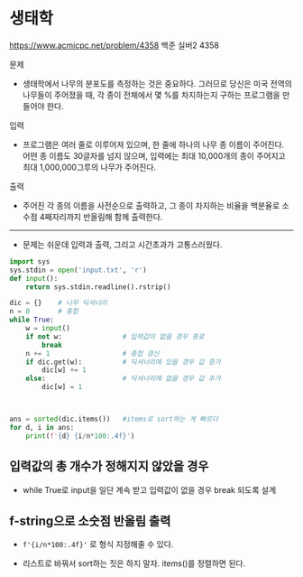# 생태학
https://www.acmicpc.net/problem/4358
백준 실버2 4358

문제
* 생태학에서 나무의 분포도를 측정하는 것은 중요하다. 그러므로 당신은 미국 전역의 나무들이 주어졌을 때, 각 종이 전체에서 몇 %를 차지하는지 구하는 프로그램을 만들어야 한다.

입력
* 프로그램은 여러 줄로 이루어져 있으며, 한 줄에 하나의 나무 종 이름이 주어진다. 어떤 종 이름도 30글자를 넘지 않으며, 입력에는 최대 10,000개의 종이 주어지고 최대 1,000,000그루의 나무가 주어진다.

출력
* 주어진 각 종의 이름을 사전순으로 출력하고, 그 종이 차지하는 비율을 백분율로 소수점 4째자리까지 반올림해 함께 출력한다.

---

* 문제는 쉬운데 입력과 출력, 그리고 시간초과가 고통스러웠다.


```python
import sys
sys.stdin = open('input.txt', 'r')
def input():
    return sys.stdin.readline().rstrip()

dic = {}    # 나무 딕셔너리
n = 0       # 총합
while True:
    w = input()
    if not w:               # 입력값이 없을 경우 종료
        break
    n += 1                  # 총합 갱신
    if dic.get(w):          # 딕셔너리에 있을 경우 값 증가
        dic[w] += 1
    else:                   # 딕셔너리에 없을 경우 값 추가
        dic[w] = 1



ans = sorted(dic.items())   #items로 sort하는 게 빠르다
for d, i in ans:
    print(f'{d} {i/n*100:.4f}')
```

## 입력값의 총 개수가 정해지지 않았을 경우 
* while True로 input을 일단 계속 받고 입력값이 없을 경우 break 되도록 설계

## f-string으로 소숫점 반올림 출력
* `f'{i/n*100:.4f}'` 로 형식 지정해줄 수 있다.

- 리스트로 바꿔서 sort하는 짓은 하지 말자. items()를 정렬하면 된다.

